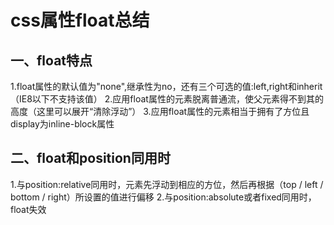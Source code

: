 css属性float总结
================

一、float特点
----------------

1.float属性的默认值为"none",继承性为no，还有三个可选的值:left,right和inherit（IE8以下不支持该值）
2.应用float属性的元素脱离普通流，使父元素得不到其的高度（这里可以展开“清除浮动”）
3.应用float属性的元素相当于拥有了方位且display为inline-block属性

二、float和position同用时
-------------------------

1.与position:relative同用时，元素先浮动到相应的方位，然后再根据（top / left / bottom / right）所设置的值进行偏移
2.与position:absolute或者fixed同用时，float失效




